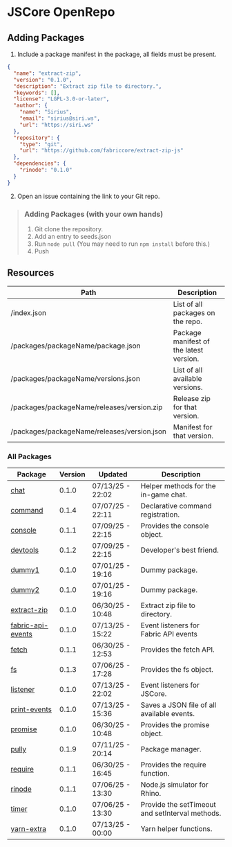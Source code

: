 # JSCore OpenRepo

## Adding Packages

1. Include a package manifest in the package, all fields must be present.
```json
{
  "name": "extract-zip",
  "version": "0.1.0",
  "description": "Extract zip file to directory.",
  "keywords": [],
  "license": "LGPL-3.0-or-later",
  "author": {
    "name": "Sirius",
    "email": "sirius@siri.ws",
    "url": "https://siri.ws"
  },
  "repository": {
    "type": "git",
    "url": "https://github.com/fabriccore/extract-zip-js"
  },
  "dependencies": {
    "rinode": "0.1.0"
  }
}
```
2. Open an issue containing the link to your Git repo.

> ### Adding Packages (with your own hands)
> 
> 1. Git clone the repository.
> 2. Add an entry to seeds.json
> 3. Run `node pull` (You may need to run `npm install` before this.)
> 4. Push

## Resources

|Path|Description|
|---|---|
|/index.json|List of all packages on the repo.|
|/packages/packageName/package.json|Package manifest of the latest version.|
|/packages/packageName/versions.json|List of all available versions.|
|/packages/packageName/releases/version.zip|Release zip for that version.|
|/packages/packageName/releases/version.json|Manifest for that version.|

### All Packages

<!--begin:packages-->
|Package|Version|Updated|Description|
|---|---|---|---|
|[chat](./packages/chat)|0.1.0|07/13/25 - 22:02|Helper methods for the in-game chat.|
|[command](./packages/command)|0.1.4|07/07/25 - 22:11|Declarative command registration.|
|[console](./packages/console)|0.1.1|07/09/25 - 22:15|Provides the console object.|
|[devtools](./packages/devtools)|0.1.2|07/09/25 - 22:15|Developer's best friend.|
|[dummy1](./packages/dummy1)|0.1.0|07/01/25 - 19:16|Dummy package.|
|[dummy2](./packages/dummy2)|0.1.0|07/01/25 - 19:16|Dummy package.|
|[extract-zip](./packages/extract-zip)|0.1.0|06/30/25 - 10:48|Extract zip file to directory.|
|[fabric-api-events](./packages/fabric-api-events)|0.1.0|07/13/25 - 15:22|Event listeners for Fabric API events|
|[fetch](./packages/fetch)|0.1.1|06/30/25 - 12:53|Provides the fetch API.|
|[fs](./packages/fs)|0.1.3|07/06/25 - 17:28|Provides the fs object.|
|[listener](./packages/listener)|0.1.0|07/13/25 - 22:02|Event listeners for JSCore.|
|[print-events](./packages/print-events)|0.1.0|07/13/25 - 15:36|Saves a JSON file of all available events.|
|[promise](./packages/promise)|0.1.0|06/30/25 - 10:48|Provides the promise object.|
|[pully](./packages/pully)|0.1.9|07/11/25 - 20:14|Package manager.|
|[require](./packages/require)|0.1.1|06/30/25 - 16:45|Provides the require function.|
|[rinode](./packages/rinode)|0.1.1|07/06/25 - 13:30|Node.js simulator for Rhino.|
|[timer](./packages/timer)|0.1.0|07/06/25 - 13:30|Provide the setTimeout and setInterval methods.|
|[yarn-extra](./packages/yarn-extra)|0.1.0|07/13/25 - 00:00|Yarn helper functions.|
<!--end:packages-->
